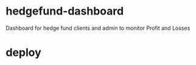 # hedgefund-dashboard

Dashboard for hedge fund clients and admin to monitor Profit and Losses

# deploy
